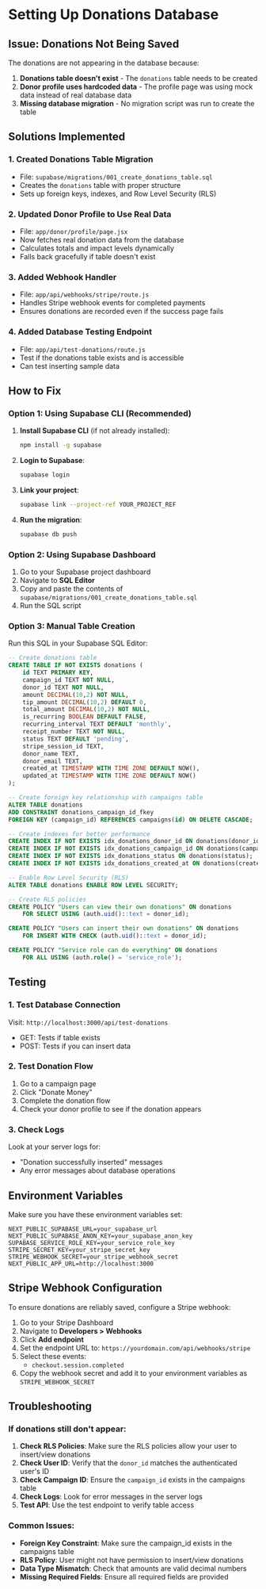 # Setting Up Donations Database

## Issue: Donations Not Being Saved

The donations are not appearing in the database because:

1. **Donations table doesn't exist** - The `donations` table needs to be created
2. **Donor profile uses hardcoded data** - The profile page was using mock data instead of real database data
3. **Missing database migration** - No migration script was run to create the table

## Solutions Implemented

### 1. Created Donations Table Migration
- File: `supabase/migrations/001_create_donations_table.sql`
- Creates the `donations` table with proper structure
- Sets up foreign keys, indexes, and Row Level Security (RLS)

### 2. Updated Donor Profile to Use Real Data
- File: `app/donor/profile/page.jsx`
- Now fetches real donation data from the database
- Calculates totals and impact levels dynamically
- Falls back gracefully if table doesn't exist

### 3. Added Webhook Handler
- File: `app/api/webhooks/stripe/route.js`
- Handles Stripe webhook events for completed payments
- Ensures donations are recorded even if the success page fails

### 4. Added Database Testing Endpoint
- File: `app/api/test-donations/route.js`
- Test if the donations table exists and is accessible
- Can test inserting sample data

## How to Fix

### Option 1: Using Supabase CLI (Recommended)

1. **Install Supabase CLI** (if not already installed):
   ```bash
   npm install -g supabase
   ```

2. **Login to Supabase**:
   ```bash
   supabase login
   ```

3. **Link your project**:
   ```bash
   supabase link --project-ref YOUR_PROJECT_REF
   ```

4. **Run the migration**:
   ```bash
   supabase db push
   ```

### Option 2: Using Supabase Dashboard

1. Go to your Supabase project dashboard
2. Navigate to **SQL Editor**
3. Copy and paste the contents of `supabase/migrations/001_create_donations_table.sql`
4. Run the SQL script

### Option 3: Manual Table Creation

Run this SQL in your Supabase SQL Editor:

```sql
-- Create donations table
CREATE TABLE IF NOT EXISTS donations (
    id TEXT PRIMARY KEY,
    campaign_id TEXT NOT NULL,
    donor_id TEXT NOT NULL,
    amount DECIMAL(10,2) NOT NULL,
    tip_amount DECIMAL(10,2) DEFAULT 0,
    total_amount DECIMAL(10,2) NOT NULL,
    is_recurring BOOLEAN DEFAULT FALSE,
    recurring_interval TEXT DEFAULT 'monthly',
    receipt_number TEXT NOT NULL,
    status TEXT DEFAULT 'pending',
    stripe_session_id TEXT,
    donor_name TEXT,
    donor_email TEXT,
    created_at TIMESTAMP WITH TIME ZONE DEFAULT NOW(),
    updated_at TIMESTAMP WITH TIME ZONE DEFAULT NOW()
);

-- Create foreign key relationship with campaigns table
ALTER TABLE donations 
ADD CONSTRAINT donations_campaign_id_fkey 
FOREIGN KEY (campaign_id) REFERENCES campaigns(id) ON DELETE CASCADE;

-- Create indexes for better performance
CREATE INDEX IF NOT EXISTS idx_donations_donor_id ON donations(donor_id);
CREATE INDEX IF NOT EXISTS idx_donations_campaign_id ON donations(campaign_id);
CREATE INDEX IF NOT EXISTS idx_donations_status ON donations(status);
CREATE INDEX IF NOT EXISTS idx_donations_created_at ON donations(created_at);

-- Enable Row Level Security (RLS)
ALTER TABLE donations ENABLE ROW LEVEL SECURITY;

-- Create RLS policies
CREATE POLICY "Users can view their own donations" ON donations
    FOR SELECT USING (auth.uid()::text = donor_id);

CREATE POLICY "Users can insert their own donations" ON donations
    FOR INSERT WITH CHECK (auth.uid()::text = donor_id);

CREATE POLICY "Service role can do everything" ON donations
    FOR ALL USING (auth.role() = 'service_role');
```

## Testing

### 1. Test Database Connection
Visit: `http://localhost:3000/api/test-donations`
- GET: Tests if table exists
- POST: Tests if you can insert data

### 2. Test Donation Flow
1. Go to a campaign page
2. Click "Donate Money"
3. Complete the donation flow
4. Check your donor profile to see if the donation appears

### 3. Check Logs
Look at your server logs for:
- "Donation successfully inserted" messages
- Any error messages about database operations

## Environment Variables

Make sure you have these environment variables set:

```env
NEXT_PUBLIC_SUPABASE_URL=your_supabase_url
NEXT_PUBLIC_SUPABASE_ANON_KEY=your_supabase_anon_key
SUPABASE_SERVICE_ROLE_KEY=your_service_role_key
STRIPE_SECRET_KEY=your_stripe_secret_key
STRIPE_WEBHOOK_SECRET=your_stripe_webhook_secret
NEXT_PUBLIC_APP_URL=http://localhost:3000
```

## Stripe Webhook Configuration

To ensure donations are reliably saved, configure a Stripe webhook:

1. Go to your Stripe Dashboard
2. Navigate to **Developers > Webhooks**
3. Click **Add endpoint**
4. Set the endpoint URL to: `https://yourdomain.com/api/webhooks/stripe`
5. Select these events:
   - `checkout.session.completed`
6. Copy the webhook secret and add it to your environment variables as `STRIPE_WEBHOOK_SECRET`

## Troubleshooting

### If donations still don't appear:

1. **Check RLS Policies**: Make sure the RLS policies allow your user to insert/view donations
2. **Check User ID**: Verify that the `donor_id` matches the authenticated user's ID
3. **Check Campaign ID**: Ensure the `campaign_id` exists in the campaigns table
4. **Check Logs**: Look for error messages in the server logs
5. **Test API**: Use the test endpoint to verify table access

### Common Issues:

- **Foreign Key Constraint**: Make sure the campaign_id exists in the campaigns table
- **RLS Policy**: User might not have permission to insert/view donations
- **Data Type Mismatch**: Check that amounts are valid decimal numbers
- **Missing Required Fields**: Ensure all required fields are provided
